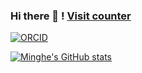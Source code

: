### Hi there 👋 ! [Visit counter](https://komarev.com/ghpvc/?username=MingheShen&color=green)

[![ORCID](https://img.shields.io/badge/ORCID-0000--0001--7437--824X-%23A6CE39?logo=orcid)](https://orcid.org/0000-0001-7011-7253)

[![Minghe's GitHub stats](https://github-readme-stats.vercel.app/api?username=mingheshen&show_icons=true)](https://github.com/anuraghazra/github-readme-stats)
